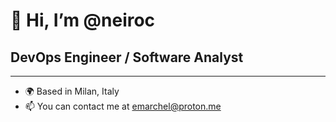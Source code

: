 👋 Hi, I’m @neiroc
===================

## DevOps Engineer / Software Analyst
-------------------------------------

* 🌍 Based in Milan, Italy
* 📫 You can contact me at [emarchel@proton.me](mailto:emarchel@proton.me)


